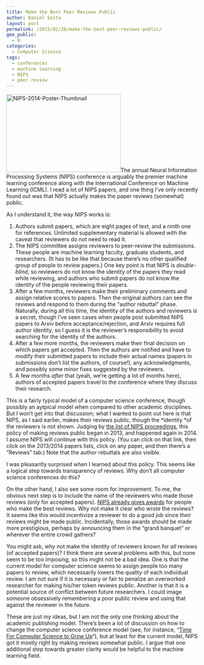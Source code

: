 ```yaml
---
title: Make the Best Peer Reviews Public
author: Daniel Seita
layout: post
permalink: /2015/02/28/make-the-best-peer-reviews-public/
geo_public:
  - 0
categories:
  - Computer Science
tags:
  - conferences
  - machine learning
  - NIPS
  - peer review
---
```

[<img class="aligncenter size-full wp-image-2317" src="https://seitad.files.wordpress.com/2015/02/nips-2014-poster-thumbnail.png" alt="NIPS-2014-Poster-Thumbnail" width="300" height="204" />][1]The annual Neural Information Processing Systems (NIPS) conference is arguably the premier machine learning conference along with the International Conference on Machine Learning (ICML). I read a lot of NIPS papers, and one thing I&#8217;ve only recently found out was that NIPS actually makes the paper reviews (somewhat) public.

As I understand it, the way NIPS works is:

  1. Authors submit papers, which are eight pages of text, and a ninth one for references. Unlimited supplementary material is allowed with the caveat that reviewers do not need to read it.
  2. The NIPS committee assigns reviewers to peer-review the submissions. These people are machine learning faculty, graduate students, and researchers. (It has to be like that because there&#8217;s no other qualified group of people to review papers.) One key point is that NIPS is *double-blind*, so reviewers do not know the identity of the papers they read while reviewing, and authors who submit papers do not know the identity of the people reviewing their papers.
  3. After a few months, reviewers make their preliminary comments and assign relative scores to papers. Then the original authors can see the reviews and respond to them during the &#8220;author rebuttal&#8221; phase. Naturally, during all this time, the identity of the authors and reviewers is a secret, though I&#8217;ve seen cases when people post submitted NIPS papers to Arxiv before acceptance/rejection, and Arxiv requires full author identity, so I guess it is the reviewer&#8217;s responsibility to avoid searching for the identity of the authors.
  4. After a few more months, the reviewers make their final decision on which papers get accepted. Then the authors are notified and have to modify their submitted papers to include their actual names (papers in submissions don&#8217;t list the authors, of course!), any acknowledgments, and possibly some minor fixes suggested by the reviewers.
  5. A few months *after* that (yeah, we&#8217;re getting a lot of months here), authors of accepted papers travel to the conference where they discuss their research.

This is a fairly typical model of a computer science conference, though possibly an aytpical model when compared to other academic disciplines. But I won&#8217;t get into that discussion; what I wanted to point out here is that NIPS, as I said earlier, makes their reviews public, though the *identity *of the reviewers is not shown. Judging by [the list of NIPS proceedings][2], this policy of making reviews public began in 2013, and happened again in 2014. I assume NIPS will continue with this policy. (You can click on that link, then click on the 2013/2014 papers lists, click on any paper, and then there&#8217;s a &#8220;Reviews&#8221; tab.) Note that the author rebuttals are also visible.

I was pleasantly surprised when I learned about this policy. This seems like a logical step towards transparency of reviews. Why don&#8217;t all computer science conferences do this?

On the other hand, I also see some room for improvement. To me, the obvious next step is to include the name of the reviewers who made those reviews (only for accepted papers). [NIPS already gives awards][3] for people who make the best reviews. Why not make it clear who wrote the reviews? It seems like this would incentivize a reviewer to do a good job since their reviews might be made public. Incidentally, those awards should be made more prestigious, perhaps by announcing them in the &#8220;grand banquet&#8221; or wherever the entire crowd gathers?

You might ask, why not make the identity of reviewers known for *all* reviews (of accepted papers)? I think there are several problems with this, but none seem to be too imposing, so this might not be a bad idea. One is that the current model for computer science seems to assign people too many papers to review, which necessarily lowers the quality of each individual review. I am not sure if it is necessary or fair to penalize an overworked researcher for making his/her token reviews public. Another is that it is a potential source of conflict between future researchers. I could image someone obsessively remembering a poor public review and using that against the reviewer in the future.

These are just my ideas, but I am not the only one thinking about the academic publishing model. There&#8217;s been a lot of discussion on how to change the computer science conference model (see, for instance, &#8220;[Time For Computer Science to Grow Up][4]&#8220;), but at least for the current model, NIPS got it mostly right by making reviews somewhat public. I argue that one additional step towards greater clarity would be helpful to the machine learning field.

 [1]: https://seitad.files.wordpress.com/2015/02/nips-2014-poster-thumbnail.png
 [2]: http://papers.nips.cc/
 [3]: http://nips.cc/Conferences/2013/PaperInformation/ReviewerInstructions
 [4]: http://cacm.acm.org/magazines/2009/8/34492-viewpoint-time-for-computer-science-to-grow-up/fulltext